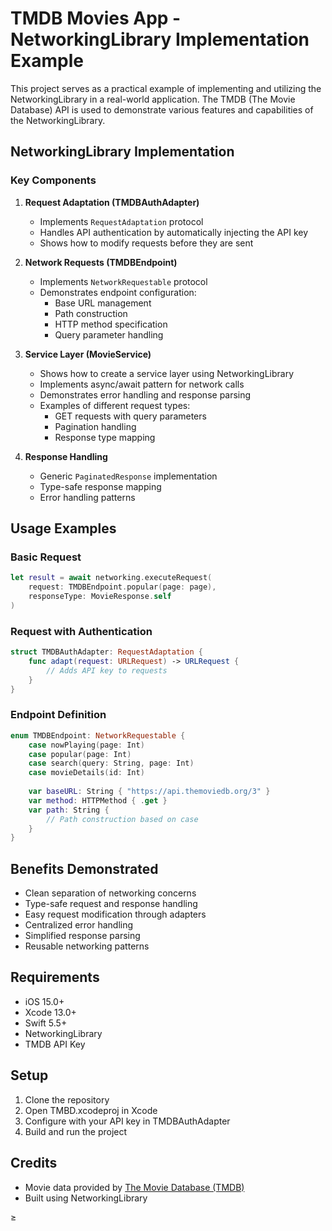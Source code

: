 # TMDB Movies App - NetworkingLibrary Implementation Example

This project serves as a practical example of implementing and utilizing the NetworkingLibrary in a real-world application. The TMDB (The Movie Database) API is used to demonstrate various features and capabilities of the NetworkingLibrary.

## NetworkingLibrary Implementation

### Key Components

1. **Request Adaptation (TMDBAuthAdapter)**
   - Implements `RequestAdaptation` protocol
   - Handles API authentication by automatically injecting the API key
   - Shows how to modify requests before they are sent

2. **Network Requests (TMDBEndpoint)**
   - Implements `NetworkRequestable` protocol
   - Demonstrates endpoint configuration:
     - Base URL management
     - Path construction
     - HTTP method specification
     - Query parameter handling

3. **Service Layer (MovieService)**
   - Shows how to create a service layer using NetworkingLibrary
   - Implements async/await pattern for network calls
   - Demonstrates error handling and response parsing
   - Examples of different request types:
     - GET requests with query parameters
     - Pagination handling
     - Response type mapping

4. **Response Handling**
   - Generic `PaginatedResponse` implementation
   - Type-safe response mapping
   - Error handling patterns

## Usage Examples

### Basic Request
```swift
let result = await networking.executeRequest(
    request: TMDBEndpoint.popular(page: page),
    responseType: MovieResponse.self
)
```

### Request with Authentication
```swift
struct TMDBAuthAdapter: RequestAdaptation {
    func adapt(request: URLRequest) -> URLRequest {
        // Adds API key to requests
    }
}
```

### Endpoint Definition
```swift
enum TMDBEndpoint: NetworkRequestable {
    case nowPlaying(page: Int)
    case popular(page: Int)
    case search(query: String, page: Int)
    case movieDetails(id: Int)
    
    var baseURL: String { "https://api.themoviedb.org/3" }
    var method: HTTPMethod { .get }
    var path: String {
        // Path construction based on case
    }
}
```

## Benefits Demonstrated

- Clean separation of networking concerns
- Type-safe request and response handling
- Easy request modification through adapters
- Centralized error handling
- Simplified response parsing
- Reusable networking patterns

## Requirements

- iOS 15.0+
- Xcode 13.0+
- Swift 5.5+
- NetworkingLibrary
- TMDB API Key

## Setup

1. Clone the repository
2. Open TMBD.xcodeproj in Xcode
3. Configure with your API key in TMDBAuthAdapter
4. Build and run the project

## Credits

- Movie data provided by [The Movie Database (TMDB)](https://www.themoviedb.org/)
- Built using NetworkingLibrary

≥

